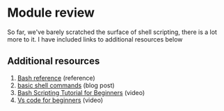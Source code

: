 # Module review

So far, we've barely scratched the surface of shell scripting, there is a lot
more to it. I have included links to additional resources below

## Additional resources

1. [Bash reference](https://www.gnu.org/software/bash/) (reference)
2. [basic shell commands](https://www.geeksforgeeks.org/basic-shell-commands-in-linux/)
   (blog post)
3. [Bash Scripting Tutorial for Beginners](https://www.youtube.com/watch?v=tK9Oc6AEnR4)
   (video)
4. [Vs code for beginners](https://www.youtube.com/watch?v=B-s71n0dHUk) (video)
